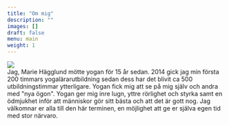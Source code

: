 ```yaml
---
title: "Om mig"
description: ""
images: []
draft: false
menu: main
weight: 1
---
```


![](/images/marie_Tyresta.jpg)
<br>
Jag, Marie Hägglund mötte yogan för 15 år sedan. 2014 gick jag min första 200 timmars yogalärarutbildning sedan dess har det blivit ca 500 utbildningstimmar ytterligare. Yogan fick mig att se på mig själv och andra med "nya ögon". Yogan ger mig inre lugn, yttre rörlighet och styrka samt en ödmjukhet inför att människor gör sitt bästa och att det är gott nog. Jag välkomnar er alla till den här terminen, en möjlighet att ge er själva egen tid med stor närvaro.


